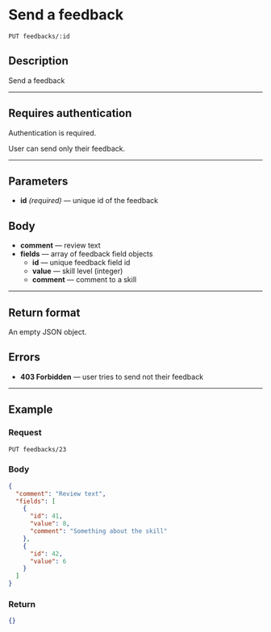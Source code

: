 # Send a feedback

``` Text
PUT feedbacks/:id
```

## Description

Send a feedback

***

## Requires authentication

Authentication is required.

User can send only their feedback.

***

## Parameters

- **id** *(required)* — unique id of the feedback

## Body

- **comment** — review text
- **fields** — array of feedback field objects
  - **id** — unique feedback field id
  - **value** — skill level (integer)
  - **comment** — comment to a skill

***

## Return format

An empty JSON object.

## Errors

- **403 Forbidden** — user tries to send not their feedback

***

## Example

### Request

``` Text
PUT feedbacks/23
```

### Body

``` JSON
{
  "comment": "Review text",
  "fields": [
    {
      "id": 41,
      "value": 8,
      "comment": "Something about the skill"
    },
    {
      "id": 42,
      "value": 6
    }
  ]
}
```

### Return

``` JSON
{}
```
